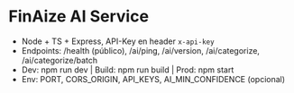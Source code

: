 # FinAize AI Service
- Node + TS + Express, API-Key en header `x-api-key`
- Endpoints: /health (público), /ai/ping, /ai/version, /ai/categorize, /ai/categorize/batch
- Dev: npm run dev | Build: npm run build | Prod: npm start
- Env: PORT, CORS_ORIGIN, API_KEYS, AI_MIN_CONFIDENCE (opcional)
